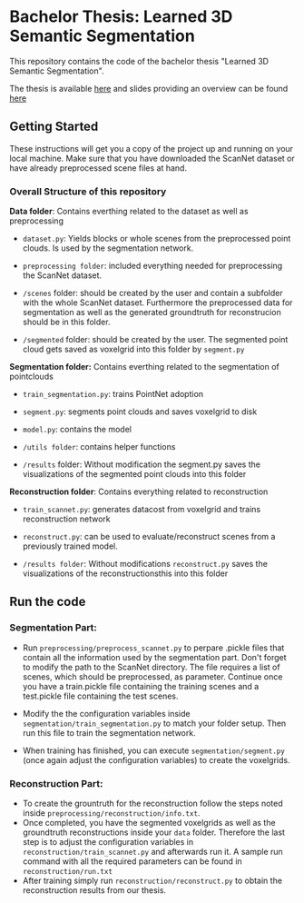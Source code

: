 # Bachelor Thesis: Learned 3D Semantic Segmentation

This repository contains the code of the bachelor thesis "Learned 3D Semantic Segmentation".

The thesis is available [here](Bachelor_Thesis_Michael_Seeber.pdf) and slides providing an overview can be found [here](Presentation_Michael_Seeber.pptx)

## Getting Started

These instructions will get you a copy of the project up and running on your local machine. Make sure that you have downloaded the ScanNet dataset or have already preprocessed scene files at hand.

### Overall Structure of this repository

**Data folder**: Contains everthing related to the dataset as well as preprocessing
* `dataset.py`: Yields blocks or whole scenes from the preprocessed point clouds.  Is used by the segmentation network.
* `preprocessing folder`: included everything needed for preprocessing the ScanNet dataset.

* `/scenes` folder: should be created by the user and contain a subfolder with the whole ScanNet dataset. Furthermore the preprocessed data for segmentation as well as the generated groundtruth for reconstrucion should be in this folder.
* `/segmented` folder: should be created by the user. The segmented point cloud gets saved as voxelgrid into this folder by `segment.py`

**Segmentation folder:** Contains everthing related to the segmentation of pointclouds
* `train_segmentation.py`: trains PointNet adoption
* `segment.py`: segments point clouds and saves voxelgrid to disk
* `model.py`: contains the model
* `/utils folder`: contains helper functions

* `/results` folder: Without modification the segment.py saves the visualizations of the segmented point clouds into this folder

**Reconstruction folder**: Contains everything related to reconstruction
* `train_scannet.py`: generates datacost from voxelgrid and trains reconstruction network
* `reconstruct.py`: can be used to evaluate/reconstruct scenes from a previously trained model.

* `/results folder`: Without modifications `reconstruct.py` saves the visualizations of the reconstructionsthis into this folder
    
## Run the code

### Segmentation Part:
* Run `preprocessing/preprocess_scannet.py` to perpare .pickle files that contain all the information used by the segmentation part. Don't forget to modify the path to the ScanNet directory. The file requires a list of scenes, which should be preprocessed, as parameter. Continue once you have a train.pickle file containing the training scenes and a test.pickle file containing the test scenes.

* Modify the the configuration variables inside `segmentation/train_segmentation.py` to match your folder setup. Then run this file to train the segmentation network.

* When training has finished, you can execute `segmentation/segment.py` (once again adjust the configuration variables) to create the voxelgrids.

### Reconstruction Part:
* To create the grountruth for the reconstruction follow the steps noted inside `preprocessing/reconstruction/info.txt`.
* Once completed, you have the segmented voxelgrids as well as the groundtruth reconstructions inside your `data` folder. Therefore the last step is to adjust the configuration variables in `reconstruction/train_scannet.py` and afterwards run it. A sample run command with all the required parameters can be found in `reconstruction/run.txt`
* After training simply run `reconstruction/reconstruct.py` to obtain the reconstruction results from our thesis.


